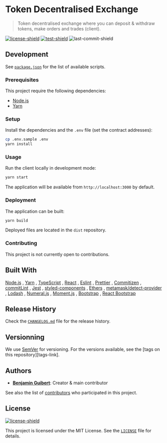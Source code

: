 # Token Decentralised Exchange

> Token decentralised exchange where you can deposit & withdraw tokens, make
> orders and trades (client).

[![license-shield][]](LICENSE)
[![test-shield][]][test-link]
![last-commit-shield][]

## Development

See [`package.json`](package.json) for the list of available scripts.

### Prerequisites

This project require the following dependencies:

- [Node.js](https://nodejs.org)
- [Yarn](https://yarnpkg.com)

### Setup

Install the dependencies and the `.env` file (set the contract addresses):

```bash
cp .env.sample .env
yarn install
```

### Usage

Run the client locally in development mode:

```bash
yarn start
```

The application will be available from `http://localhost:3000` by default.

### Deployment

The application can be built:

```bash
yarn build
```

Deployed files are located in the `dist` repository.

### Contributing

This project is not currently open to contributions.

## Built With

[Node.js](https://nodejs.org)
, [Yarn](https://yarnpkg.com)
, [TypeScript](https://www.typescriptlang.org)
, [React](https://reactjs.org)
, [Eslint](https://eslint.org)
, [Prettier](https://prettier.io)
, [Commitizen](https://github.com/commitizen/cz-cli)
, [commitLint](https://commitlint.js.org/#/)
, [Jest](https://jestjs.io)
, [styled-components](https://styled-components.com)
, [Ethers](https://docs.ethers.io/)
, [metamask/detect-provider](https://github.com/MetaMask/detect-provider)
, [Lodash](https://lodash.com)
, [Numeral.js](http://numeraljs.com)
, [Moment.js](https://momentjs.com)
, [Bootstrap](https://getbootstrap.com)
, [React Bootstrap](https://react-bootstrap.github.io)

## Release History

Check the [`CHANGELOG.md`](CHANGELOG.md) file for the release history.

## Versionning

We use [SemVer](http://semver.org/) for versioning. For the versions available,
see the [tags on this repository][tags-link].

## Authors

- **[Benjamin Guibert](https://github.com/benjamin-guibert)**: Creator & main
  contributor

See also the list of [contributors][contributors-link] who participated in this
project.

## License

[![license-shield][]](LICENSE)

This project is licensed under the MIT License. See the [`LICENSE`](LICENSE)
file for details.

[contributors-link]: https://github.com/benjamin-guibert/todex-client/contributors
[license-shield]: https://img.shields.io/github/license/benjamin-guibert/todex-client.svg
[test-shield]: https://img.shields.io/github/workflow/status/benjamin-guibert/todex-client/Test
[test-link]: https://github.com/benjamin-guibert/todex-client/actions/workflows/test.yml
[last-commit-shield]: https://img.shields.io/github/last-commit/benjamin-guibert/todex-client
